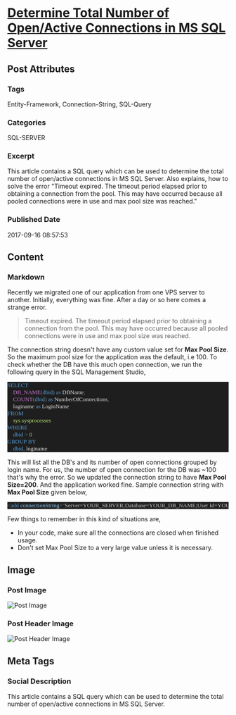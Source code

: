 # [Determine Total Number of Open/Active Connections in MS SQL Server](https://www.abhith.net/post/determine-total-number-of-openactive-connections-in-ms-sql-server/)
## Post Attributes
### Tags
Entity-Framework, Connection-String, SQL-Query 
### Categories
SQL-SERVER 
### Excerpt
This article contains a SQL query which can be used to determine the total number of open/active connections in MS SQL Server.
Also explains, how to solve the error "Timeout expired. The timeout period elapsed prior to obtaining a connection from the pool. This may have occurred because all pooled connections were in use and max pool size was reached."

### Published Date
2017-09-16 08:57:53
## Content
### Markdown
Recently we migrated one of our application from one VPS server to another. Initially, everything was fine. After a day or so here comes a strange error.

> Timeout expired. The timeout period elapsed prior to obtaining a connection from 
the pool. This may have occurred because all pooled connections were in use 
and max pool size was reached.

The connection string doesn't have any custom value set for **Max Pool Size**. So the maximum pool size for the application was the default, i.e 100.  To check whether the DB have this much open connection, we run the following query in the SQL Management Studio,

<pre style="font-family:Fantasque Sans Mono;font-size:13;color:#dadada;background:#1e1e1e;"><span style="color:#569cd6;">SELECT</span>&nbsp;
&nbsp;&nbsp;&nbsp;&nbsp;<span style="color:#c975d5;">DB_NAME</span><span style="color:#818181;">(</span><span style="color:#569cd6;">dbid</span><span style="color:#818181;">)</span>&nbsp;<span style="color:#569cd6;">as</span>&nbsp;<span style="color:gainsboro;">DBName</span><span style="color:#818181;">,</span>&nbsp;
&nbsp;&nbsp;&nbsp;&nbsp;<span style="color:#c975d5;">COUNT</span><span style="color:#818181;">(</span><span style="color:#569cd6;">dbid</span><span style="color:#818181;">)</span>&nbsp;<span style="color:#569cd6;">as</span>&nbsp;<span style="color:gainsboro;">NumberOfConnections</span><span style="color:#818181;">,</span>
&nbsp;&nbsp;&nbsp;&nbsp;<span style="color:gainsboro;">loginame</span>&nbsp;<span style="color:#569cd6;">as</span>&nbsp;<span style="color:gainsboro;">LoginName</span>
<span style="color:#569cd6;">FROM</span>
&nbsp;&nbsp;&nbsp;&nbsp;<span style="color:#b9e873;">sys</span><span style="color:#818181;">.</span><span style="color:#b9e873;">sysprocesses</span>
<span style="color:#569cd6;">WHERE</span>&nbsp;
&nbsp;&nbsp;&nbsp;&nbsp;<span style="color:#569cd6;">dbid</span>&nbsp;<span style="color:#818181;">&gt;</span>&nbsp;<span style="color:#b5cea8;">0</span>
<span style="color:#569cd6;">GROUP</span>&nbsp;<span style="color:#569cd6;">BY</span>&nbsp;
&nbsp;&nbsp;&nbsp;&nbsp;<span style="color:#569cd6;">dbid</span><span style="color:#818181;">,</span>&nbsp;<span style="color:gainsboro;">loginame</span></pre>

This will list all the DB's and its number of open connections grouped by login name. For us, the number of open connection for the DB was ~100 that's why the error. So we updated the connection string to have **Max Pool Size=200**. And the application worked fine. Sample connection string with **Max Pool Size** given below,
<pre style="font-family:Consolas;font-size:13;color:gainsboro;background:#1e1e1e;"><span style="color:gray;">&lt;</span><span style="color:#569cd6;">add</span><span style="color:gray;">&nbsp;</span><span style="color:#92caf4;">connectionString</span><span style="color:gray;">=</span><span style="color:gray;">&quot;</span><span style="color:#c8c8c8;">Server=YOUR_SERVER;Database=YOUR_DB_NAME;User&nbsp;Id=YOUR_DB_USER_ID;Password=YOUR_DB_USER_PASSWORD;Max&nbsp;Pool&nbsp;Size=200;</span><span style="color:gray;">&quot;</span><span style="color:gray;">&nbsp;</span><span style="color:#92caf4;">name</span><span style="color:gray;">=</span><span style="color:gray;">&quot;</span><span style="color:#c8c8c8;">Default</span><span style="color:gray;">&quot;</span><span style="color:gray;">&nbsp;</span><span style="color:#92caf4;">providerName</span><span style="color:gray;">=</span><span style="color:gray;">&quot;</span><span style="color:#c8c8c8;">System.Data.SqlClient</span><span style="color:gray;">&quot;</span><span style="color:gray;">&nbsp;/&gt;</span>
</pre>


Few things to remember in this kind of situations are,

- In your code, make sure all the connections are closed when finished usage.
- Don't set Max Pool Size to a very large value unless it is necessary.

## Image
### Post Image
![Post Image]() 
### Post Header Image
![Post Header Image]()

## Meta Tags
### Social Description
This article contains a SQL query which can be used to determine the total number of open/active connections in MS SQL Server.



